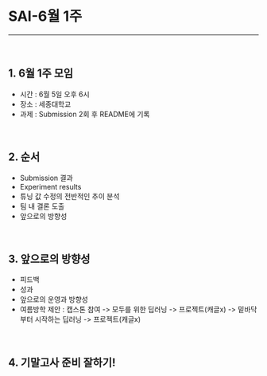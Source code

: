 # SAI-6월 1주

<hr>
<br>

## 1. 6월 1주 모임
 - 시간 : 6월 5일 오후 6시
 - 장소 : 세종대학교
 - 과제 : Submission 2회 후 README에 기록
 
<br>

## 2. 순서
 - Submission 결과
 - Experiment results
 - 튜닝 값 수정의 전반적인 추이 분석
 - 팀 내 결론 도출
 - 앞으로의 방향성
 
<br>

## 3. 앞으로의 방향성
 - 피드백
 - 성과
 - 앞으로의 운영과 방향성
 - 여름방학 제안 : 캡스톤 참여 -> 모두를 위한 딥러닝 -> 프로젝트(캐글x) -> 밑바닥부터 시작하는 딥러닝 -> 프로젝트(캐글x)

<br>

## 4. 기말고사 준비 잘하기!
